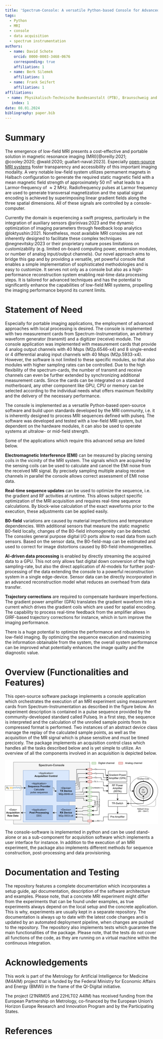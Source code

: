 ```yaml
---
title: 'Spectrum-Console: A versatile Python-based Console for Advanced Low-Field MRI'
tags:
  - Python
  - MRI
  - console
  - data acquisition
  - spectrum instrumentation
authors:
  - name: David Schote
    orcid: 0000-0003-3468-0676
    corresponding: true
    affiliation: 1
  - name: Berk Silemek
    affiliation: 1
  - name: Frank Seifert
    affiliation: 1
affiliations:
 - name: Physikalisch-Technische Bundesanstalt (PTB), Braunschweig and Berlin, Germany
   index: 1
date: 08.01.2024
bibliography: paper.bib
---
```


# Summary

The emergence of low-field MRI presents a cost-effective and portable solution in magnetic resonance imaging (MRI)[@oreilly:2021; @cooley:2020; @wald:2020; guallart-naval:2023]. Especially [open-source MRI systems](https://www.opensourceimaging.org/2023/01/09/first-open-source-mri-scanner-presented-the-osii-one/) foster transparency and accessibility of this important imaging modality. A very notable low-field system utilizes permament magnets in Halbach configuration to generate the required static magnetic field with a mean magnetic field strength of approximately 50 mT what leads to a Larmor-frequency of $\approx 2 \; \text{MHz}$. Radiofrequency pulses at Larmor frequency are used to generate transversal magnetization and the spatial signal encoding is achieved by superimposing linear gradient fields along the three spatial dimensions. All of these signals are controlled by a console-computer.

Currently the domain is experiencing a swift progress, particularly in the integration of auxiliary sensors @srinivas:2023 and the dynamic optimization of imaging parameters through feedback loop analytics @loktyushin:2021. Nonetheless, most available MRI consoles are not inherently designed to facilitate these complex techniques @negnevitsky:2023 or their proprietary nature poses limitations on customizability (e.g. limited on-board computing power, extension modules, or number of analog input/output channels). Our novel approach aims to bridge this gap and by providing a versatile, yet powerful console that enables a simple implementation of sophisticated methodologies and is easy to customize. It serves not only as a console but also as a high-performance reconstruction system enabling real-time data processing steps. It is tailored for advanced techniques and has the potential to significantly enhance the capabilities of low-field MRI systems, propelling the imaging performance beyond its current limits.


# Statement of Need

Especially for portable imaging applications, the employment of advanced approaches with local processing is desired. The console is implemented with two measurement cards from Spectrum-Instrumentation, an arbitrary waveform generator (transmit) and a digitizer (receive) module. The console application was implemented with measurement cards that provide 4 analog output channels with 40 Msps (M2p.6546-x4) and 8 single-ended or 4 differential analog input channels with 40 Msps (M2p.5933-x4).
However, the software is not limited to these specific modules, so that also modules with higher sampling rates can be controlled. Due to the high flexibility of the spectrum-cards, the number of transmit and receive channels can even be further extended by synchronizing additional measurement cards. Since the cards can be integrated on a standard motherboard, any other component like GPU, CPU or memory can be selected according to the individual needs what offers maximum flexibility and the delivery of the necessary performance.

The console is implemented as a versatile Python-based open-source software and build upon standards developed by the MRI community, i.e. it is inherently designed to process MRI sequences defined with pulseq. The software was developed and tested with a low-field MRI system, but dependent on the hardware modules, it can also be used to operate systems at ultralow- or mid-field strength.

Some of the applications which require this advanced setup are listed below.

**Electromagnetic Interference (EMI)** can be measured by placing sensing coils in the vicinity of the MRI system. The signals which are acquired by the sensing coils can be used to calculate and cancel the EMI noise from the received MR signal. By precisely sampling multiple analog receive channels in parallel the console allows correct assessment of EMI noise data.

**Real-time sequence updates** can be used to optimize the sequence, i.e. the gradient and RF activities at runtime. This allows subject specific optimization of the MRI acquisition and requires real-time sequence calculations. By block-wise calculation of the exact waveforms prior to the execution, these adjustments can be applied easily.

**B0-field** variations are caused by material imperfections and temperature dependencies. With additional sensors that measure the static magnetic B0-field locally, changes of the B0-field inhomogeneity can be detected. The consoles general purpose digital I/O ports allow to read data from such sensors. Based on the sensor data, the B0-field-map can be estimated and used to correct for image distortions caused by B0-field inhomogeneities.

**AI-driven data processing** is enabled by directly streaming the acquired data to a GPU. This not only allows fast digital down conversion of the high sampling-rate, but also the direct application of AI-models for further post-processing of the data extending the console to a powerful reconstruction system in a single edge-device. Sensor data can be directly incorporated in an advanced reconstruction model what reduces an overhead from data transfer.

**Trajectory corrections** are required to compensate hardware imperfections. The gradient power amplifier (GPA) translates the gradient waveform into a current which drives the gradient coils which are used for spatial encoding. The capability to process real-time feedback from the amplifier allows GIRF-based trajectory corrections for instance, which in turn improve the imaging performance.

There is a huge potential to optimize the performance and robustness in low-field imaging. By optimizing the sequence execution and maximizing the information obtainable from the system, the overall system performance can be improved what potentially enhances the image quality and the diagnostic value.

# Overview (Functionalities and Features)

This open-source software package implements a console application which orchestrates the execution of an MRI experiment using measurement cards from Spectrum-Instrumentation as described in the figure below.
An experiment description is contained in a pulse sequence provided by the community-developed standard called Pulseq.
In a first step, the sequence is interpreted and the calculation of the unrolled sample points from its compressed format is performed.
Two instances of an abstract device class manage the replay of the calculated sample points, as well as the acquisition of the MR signal which is phase sensitive and must be timed precicely. The package implements an acquisition control class which handles all the tasks described below and is yet simple to utilize. An overview of all the components involved in an acquisition is depicted below.

![Overview of the MRI system, which performs an image acquisition based on a given pulseq file; The calculated sequence is replayed by spectrum-instrumentation measurement cards, which control gradient and RF signals; Up to 8 channels can be configured for data acquisition, the sampled data is down-converted and provided as numpy array.\label{fig:overview}](docs/source/_figures/system_components.png)

The console-software is implemented in python and can be used stand-alone or as a sub-component for acquisition software which implements a user interface for instance. In addition to the execution of an MRI experiment, the package also implements different methods for sequence construction, post-processing and data provisioning.


# Documentation and Testing

The repository features a complete documentation which incorporates a setup guide, api documentation, description of the software architecture and examples. Please note, that a concrete MRI experiment might differ from the experiments that can be found under examples, as true experiments always depend on the local setup and the concrete application. This is why, experiments are usually kept in a separate repository. The documentation is always up to date with the latest code changes and is updated by an automated deployment pipeline, when changes are pushed to the repository. The repository also implements tests which guarantee the main functionalities of the package. Please note, that the tests do not cover all functions of the code, as they are running on a virtual machine within the continuous integration.

# Acknowledgements

This work is part of the Metrology for Artificial Intelligence for Medicine (M4AIM) project that is funded by the Federal Ministry for Economic Affairs and Energy (BMWi) in the frame of the QI-Digital initiative.

The project (21NRM05 and 22HLT02 A4IM) has received funding from the European Partnership on Metrology, co-financed by the European Union’s Horizon Europe Research and Innovation Program and by the Participating States.


# References